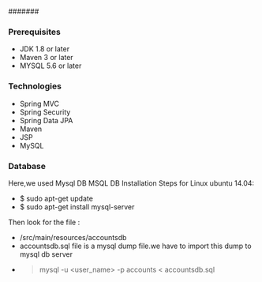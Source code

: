 #######
### Prerequisites
- JDK 1.8 or later
- Maven 3 or later
- MYSQL 5.6 or later

### Technologies

- Spring MVC
- Spring Security
- Spring Data JPA
- Maven
- JSP
- MySQL
### Database

Here,we used Mysql DB 
MSQL DB Installation Steps for Linux ubuntu 14.04:
- $ sudo apt-get update
- $ sudo apt-get install mysql-server

Then look for the file :
- /src/main/resources/accountsdb
- accountsdb.sql file is a mysql dump file.we have to import this dump to mysql db server
- > mysql -u <user_name> -p accounts < accountsdb.sql


